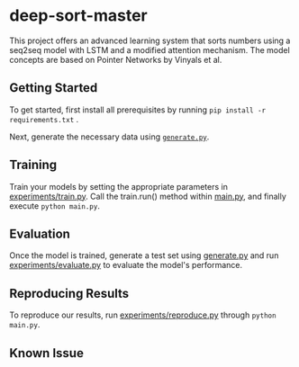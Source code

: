 # deep-sort-master

This project offers an advanced learning system that sorts numbers using a seq2seq model with LSTM and a modified attention mechanism. The model concepts are based on Pointer Networks by Vinyals et al.

## Getting Started

To get started, first install all prerequisites by running `pip install -r requirements.txt` .

Next, generate the necessary data using [`generate.py`](generate.py).

## Training

Train your models by setting the appropriate parameters in [experiments/train.py](https://github.com/iFlyTech/deep-sort-master/blob/master/experiments/train.py). Call the train.run() method within [main.py](https://github.com/iFlyTech/deep-sort-master/blob/master/main.py), and finally execute `python main.py`.

## Evaluation

Once the model is trained, generate a test set using [generate.py](https://github.com/iFlyTech/deep-sort-master/blob/master/generate.py) and run [experiments/evaluate.py](https://github.com/iFlyTech/deep-sort-master/blob/master/experiments/evaluate.py) to evaluate the model's performance.

## Reproducing Results

To reproduce our results, run [experiments/reproduce.py]() through `python main.py`.

## Known Issue